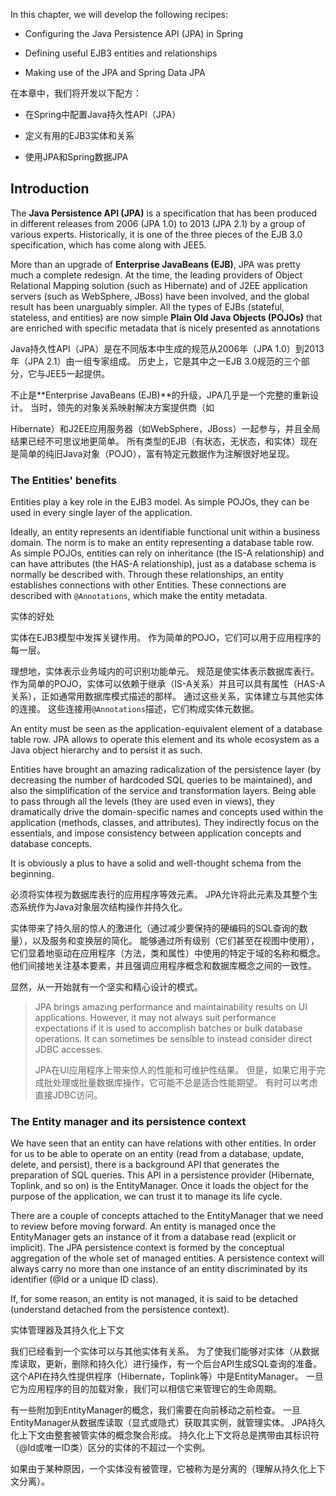 In this chapter, we will develop the following recipes:

* Configuring the Java Persistence API \(JPA\) in Spring

* Defining useful EJB3 entities and relationships

* Making use of the JPA and Spring Data JPA

在本章中，我们将开发以下配方：

* 在Spring中配置Java持久性API（JPA）

* 定义有用的EJB3实体和关系

* 使用JPA和Spring数据JPA

## Introduction

The **Java Persistence API \(JPA\)** is a specification that has been produced in different releases from 2006 \(JPA 1.0\) to 2013 \(JPA 2.1\) by a group of various experts. Historically, it is one of the three pieces of the EJB 3.0 specification, which has come along with JEE5.

More than an upgrade of **Enterprise JavaBeans \(EJB\)**, JPA was pretty much a complete redesign. At the time, the leading providers of Object Relational Mapping solution \(such as Hibernate\) and of J2EE application servers \(such as WebSphere, JBoss\) have been involved, and the global result has been unarguably simpler. All the types of EJBs \(stateful, stateless, and entities\) are now simple **Plain Old Java Objects \(POJOs\)** that are enriched with specific metadata that is nicely presented as annotations

Java持久性API（JPA）是在不同版本中生成的规范从2006年（JPA 1.0）到2013年（JPA 2.1）由一组专家组成。 历史上，它是其中之一EJB 3.0规范的三个部分，它与JEE5一起提供。

不止是**Enterprise JavaBeans \(EJB\)**的升级，JPA几乎是一个完整的重新设计。 当时，领先的对象关系映射解决方案提供商（如

Hibernate）和J2EE应用服务器（如WebSphere，JBoss）一起参与，并且全局结果已经不可思议地更简单。 所有类型的EJB（有状态，无状态，和实体）现在是简单的纯旧Java对象（PO​​JO），富有特定元数据作为注解很好地呈现。

### The Entities' benefits

Entities play a key role in the EJB3 model. As simple POJOs, they can be used in every single layer of the application.

Ideally, an entity represents an identifiable functional unit within a business domain. The norm is to make an entity representing a database table row. As simple POJOs, entities can rely on inheritance \(the IS-A relationship\) and can have attributes \(the HAS-A relationship\), just as a database schema is normally be described with. Through these relationships, an entity establishes connections with other Entities. These connections are described with `@Annotations`, which make the entity metadata.

实体的好处

实体在EJB3模型中发挥关键作用。 作为简单的POJO，它们可以用于应用程序的每一层。

理想地，实体表示业务域内的可识别功能单元。 规范是使实体表示数据库表行。 作为简单的POJO，实体可以依赖于继承（IS-A关系）并且可以具有属性（HAS-A关系），正如通常用数据库模式描述的那样。 通过这些关系，实体建立与其他实体的连接。 这些连接用`@Annotations`描述，它们构成实体元数据。

An entity must be seen as the application-equivalent element of a database table row. JPA allows to operate this element and its whole ecosystem as a Java object hierarchy and to persist it as such.

Entities have brought an amazing radicalization of the persistence layer \(by decreasing the number of hardcoded SQL queries to be maintained\), and also the simplification of the service and transformation layers. Being able to pass through all the levels \(they are used even in views\), they dramatically drive the domain-specific names and concepts used within the application \(methods, classes, and attributes\). They indirectly focus on the essentials, and impose consistency between application concepts and database concepts.

It is obviously a plus to have a solid and well-thought schema from the beginning.

必须将实体视为数据库表行的应用程序等效元素。  JPA允许将此元素及其整个生态系统作为Java对象层次结构操作并持久化。

实体带来了持久层的惊人的激进化（通过减少要保持的硬编码的SQL查询的数量），以及服务和变换层的简化。 能够通过所有级别（它们甚至在视图中使用），它们显着地驱动在应用程序（方法，类和属性）中使用的特定于域的名称和概念。 他们间接地关注基本要素，并且强调应用程序概念和数据库概念之间的一致性。

显然，从一开始就有一个坚实和精心设计的模式。

> JPA brings amazing performance and maintainability results on UI applications. However, it may not always suit performance expectations if it is used to accomplish batches or bulk database operations. It can sometimes be sensible to instead consider direct JDBC accesses.
>
> JPA在UI应用程序上带来惊人的性能和可维护性结果。 但是，如果它用于完成批处理或批量数据库操作，它可能不总是适合性能期望。 有时可以考虑直接JDBC访问。

### The Entity manager and its persistence context

We have seen that an entity can have relations with other entities. In order for us to be able to operate on an entity \(read from a database, update, delete, and persist\), there is a background API that generates the preparation of SQL queries. This API in a persistence provider \(Hibernate, Toplink, and so on\) is the EntityManager. Once it loads the object for the purpose of the application, we can trust it to manage its life cycle.

There are a couple of concepts attached to the EntityManager that we need to review before moving forward. An entity is managed once the EntityManager gets an instance of it from a database read \(explicit or implicit\). The JPA persistence context is formed by the conceptual aggregation of the whole set of managed entities. A persistence context will always carry no more than one instance of an entity discriminated by its identifier \(@Id or a unique ID class\).

If, for some reason, an entity is not managed, it is said to be detached \(understand detached from the persistence context\).

实体管理器及其持久化上下文

我们已经看到一个实体可以与其他实体有关系。 为了使我们能够对实体（从数据库读取，更新，删除和持久化）进行操作，有一个后台API生成SQL查询的准备。 这个API在持久性提供程序（Hibernate，Toplink等）中是EntityManager。 一旦它为应用程序的目的加载对象，我们可以相信它来管理它的生命周期。

有一些附加到EntityManager的概念，我们需要在向前移动之前检查。 一旦EntityManager从数据库读取（显式或隐式）获取其实例，就管理实体。  JPA持久化上下文由整套被管实体的概念聚合形成。 持久化上下文将总是携带由其标识符（@Id或唯一ID类）区分的实体的不超过一个实例。

如果由于某种原因，一个实体没有被管理，它被称为是分离的（理解从持久化上下文分离）。


